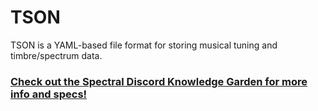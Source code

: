 # TSON
TSON is a YAML-based file format for storing musical tuning and timbre/spectrum data.

### [Check out the Spectral Discord Knowledge Garden for more info and specs!](https://spectral-discord.github.io/knowledge-garden/#/page/tson)

